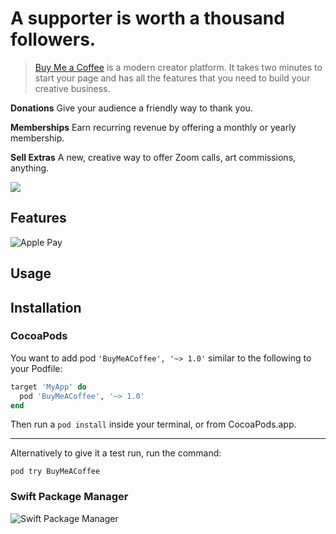 # A supporter is  worth a thousand  followers. 

>[Buy Me a Coffee](https://www.buymeacoffee.com) is a modern creator platform. It takes two minutes to start your page and has all the features that you need to build your creative business.

**Donations**
Give your audience a friendly way to thank you.

**Memberships**
Earn recurring revenue by offering a monthly or yearly membership.

**Sell Extras**
A new, creative way to offer Zoom calls, art commissions, anything.


[<img src="https://github.com/appcraftstudio/buymeacoffee/raw/master/Images/snapshot-bmc-button.png">](https://www.buymeacoffee.com/appcraftstudio)

## Features

![Apple Pay](https://github.com/appcraftstudio/buymeacoffee/raw/master/Images/apple-pay-mark.png)

## Usage

## Installation

### CocoaPods

You want to add pod `'BuyMeACoffee', '~> 1.0'` similar to the following to your Podfile:
```rb
target 'MyApp' do
  pod 'BuyMeACoffee', '~> 1.0'
end
```
Then run a `pod install` inside your terminal, or from CocoaPods.app.

---
Alternatively to give it a test run, run the command:

`pod try BuyMeACoffee`

### Swift Package Manager

![Swift Package Manager](https://github.com/appcraftstudio/buymeacoffee/raw/master/Images/screenshot-xcode-spm.png)
